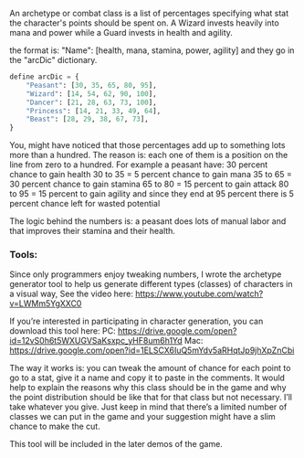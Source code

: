 An archetype or combat class is a list of percentages specifying what stat the character's points should be spent on.
A Wizard invests heavily into mana and power while a Guard invests in health and agility.

the format is: "Name": [health, mana, stamina, power, agility] and they go in the "arcDic" dictionary.

```python
define arcDic = {
    "Peasant": [30, 35, 65, 80, 95],
    "Wizard": [14, 54, 62, 90, 100],
    "Dancer": [21, 28, 63, 73, 100],
    "Princess": [14, 21, 33, 49, 64],
    "Beast": [28, 29, 38, 67, 73],
}
```

You, might have noticed that those percentages add up to something lots more than a hundred. The reason is: each one of them is a position on the line from zero to a hundred.
For example a peasant have:
            30 percent chance to gain health
30 to 35 =  5 percent chance to gain mana
35 to 65 =  30 percent chance to gain stamina
65 to 80 =  15 percent to gain attack
80 to 95 =  15 percent to gain agility
            and since they end at 95 percent there is 5 percent chance left for wasted potential

The logic behind the numbers is: a peasant does lots of manual labor and that improves their stamina and their health.

### Tools:
Since only programmers enjoy tweaking numbers, I wrote the archetype generator tool to help us generate different types (classes) of characters in a visual way,
See the video here: https://www.youtube.com/watch?v=LWMm5YgXXC0

If you’re interested in participating in character generation, you can download this tool here:
PC: https://drive.google.com/open?id=12vS0h6t5WXUGVSaKsxpc_yHF8um6h1Yd
Mac: https://drive.google.com/open?id=1ELSCX6IuQ5mYdv5aRHqtJp9jhXpZnCbi

The way it works is: you can tweak the amount of chance for each point to go to a stat, give it a name and copy it to paste in the comments.
It would help to explain the reasons why this class should be in the game and why the point distribution should be like that for that class but not necessary. I’ll take whatever you give. Just keep in mind that there’s a limited number of classes we can put in the game and your suggestion might have a slim chance to make the cut.

This tool will be included in the later demos of the game.